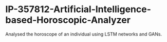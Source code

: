 # IP-357812-Artificial-Intelligence-based-Horoscopic-Analyzer
Analysed the horoscope of an individual using LSTM networks and GANs.
